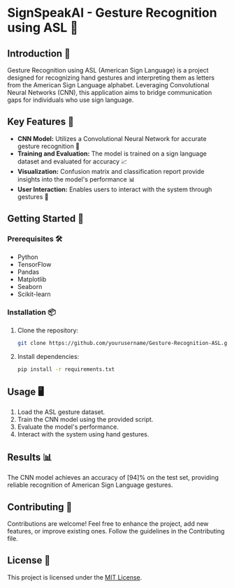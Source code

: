 # SignSpeakAI - Gesture Recognition using ASL 👐

## Introduction 🚀

Gesture Recognition using ASL (American Sign Language) is a project designed for recognizing hand gestures and interpreting them as letters from the American Sign Language alphabet. Leveraging Convolutional Neural Networks (CNN), this application aims to bridge communication gaps for individuals who use sign language.

## Key Features 🌟

- **CNN Model:** Utilizes a Convolutional Neural Network for accurate gesture recognition 🧠
- **Training and Evaluation:** The model is trained on a sign language dataset and evaluated for accuracy 📈
- **Visualization:** Confusion matrix and classification report provide insights into the model's performance 📊
- **User Interaction:** Enables users to interact with the system through gestures 🤖


## Getting Started 🏁

### Prerequisites 🛠️

- Python
- TensorFlow
- Pandas
- Matplotlib
- Seaborn
- Scikit-learn

### Installation 📦

1. Clone the repository:

   ```bash
   git clone https://github.com/yourusername/Gesture-Recognition-ASL.git
   ```

2. Install dependencies:

   ```bash
   pip install -r requirements.txt
   ```

## Usage 🖥️

1. Load the ASL gesture dataset.
2. Train the CNN model using the provided script.
3. Evaluate the model's performance.
4. Interact with the system using hand gestures.

## Results 📊

The CNN model achieves an accuracy of [94]% on the test set, providing reliable recognition of American Sign Language gestures.

## Contributing 🤝

Contributions are welcome! Feel free to enhance the project, add new features, or improve existing ones. Follow the guidelines in the Contributing file.

## License 📄

This project is licensed under the [MIT License](https://github.com/charvijain12/SignSpeakAI/blob/main/LICENSE).
